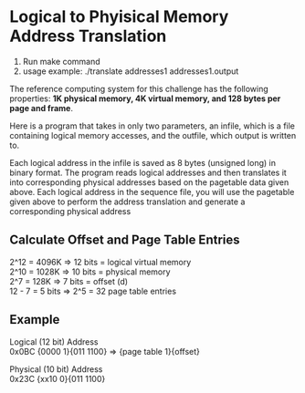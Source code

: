 # Logical to Phyisical Memory Address Translation

1. Run make command
2. usage example:  ./translate addresses1 addresses1.output


The reference computing system for this challenge has the following properties: **1K physical memory, 4K virtual memory, and 128 bytes per page and frame**.

Here is a program that takes in only two parameters, an infile, which is a file containing logical memory accesses, and the outfile, which output is written to. 

Each logical address in the infile is saved as 8 bytes (unsigned long) in binary format. The program reads logical addresses and then translates it into 
corresponding physical addresses based on the pagetable data given above. Each logical address in the sequence file, you will use the pagetable given above to 
perform the address translation and generate a corresponding physical address

## Calculate Offset and Page Table Entries
2^12 = 4096K   =>   12 bits = logical virtual memory<br />
2^10 = 1028K   =>   10 bits = physical memory<br />
2^7  =  128K   =>    7 bits = offset (d)<br />
12 - 7 = 5 bits     =>      2^5  = 32 page table entries<br />

## Example

Logical (12 bit) Address <br />
0x0BC      {0000 1}{011 1100} => {page table 1}{offset}

Physical (10 bit) Address <br />
0x23C      {xx10 0}{011 1100}

